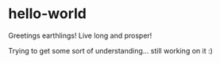 # hello-world
Greetings earthlings! Live long and prosper!

Trying to get some sort of understanding... still working on it :)
